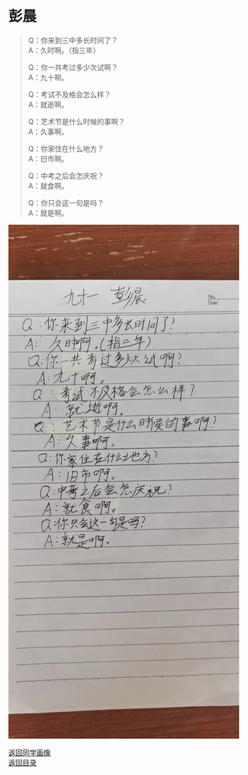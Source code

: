 # 彭晨

> Q：你来到三中多长时间了？  
> A：久时啊。（指三年）
>
> Q：你一共考过多少次试啊？  
> A：九十啊。
>
> Q：考试不及格会怎么样？  
> A：就逝啊。
>
> Q：艺术节是什么时候的事啊？  
> A：久事啊。
>
> Q：你家住在什么地方？  
> A：旧市啊。
>
> Q：中考之后会怎庆祝？  
> A：就食啊。
>
> Q：你只会这一句是吗？  
> A：就是啊。

![彭晨自我介绍](/photos/彭晨.jpg)

[返回同学画像](/同学画像)  
[返回目录](/index)
